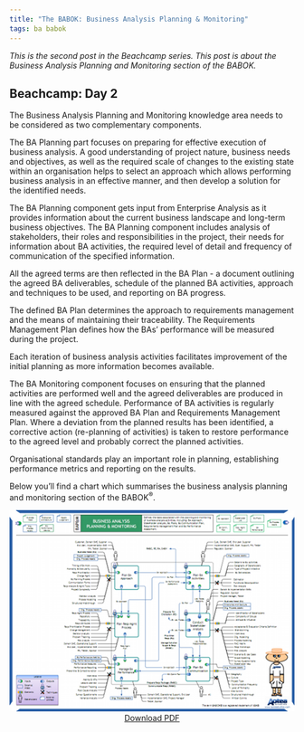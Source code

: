 ```yaml
---
title: "The BABOK: Business Analysis Planning & Monitoring"
tags: ba babok
---
```


_This is the second post in the Beachcamp series. This post is about the Business Analysis Planning and Monitoring section of the BABOK._

## Beachcamp: Day 2

The Business Analysis Planning and Monitoring knowledge area needs to be considered as two complementary components. 

The BA Planning part focuses on preparing for effective execution of business analysis. A good understanding of project nature, business needs and objectives, as well as the required scale of changes to the existing state within an organisation helps to select an approach which allows performing business analysis in an effective manner, and then develop a solution for the identified needs. 

The BA Planning component gets input from Enterprise Analysis as it provides information about the current business landscape and long-term business objectives. The BA Planning component includes analysis of stakeholders, their roles and responsibilities in the project, their needs for information about BA activities, the required level of detail and frequency of communication of the specified information. 

All the agreed terms are then reflected in the BA Plan - a document outlining the agreed BA deliverables, schedule of the planned BA activities, approach and techniques to be used, and reporting on BA progress.

The defined BA Plan determines the approach to requirements management and the means of maintaining their traceability. The Requirements Management Plan defines how the BAs’ performance will be measured during the project.

Each iteration of business analysis activities facilitates improvement of the initial planning as more information becomes available.

The BA Monitoring component focuses on ensuring that the planned activities are performed well and the agreed deliverables are produced in line with the agreed schedule. Performance of BA activities is regularly measured against the approved BA Plan and Requirements Management Plan. Where a deviation from the planned results has been identified, a corrective action (re-planning of activities) is taken to restore performance to the agreed level and probably correct the planned activities.

Organisational standards play an important role in planning, establishing performance metrics and reporting on the results.

Below you’ll find a chart which summarises the business analysis planning and monitoring section of the BABOK<sup>®</sup>.

<div style = "text-align: center">
    <a href = "/files/babok-business-analysis-planning-monitoring.pdf"><img src = "/img/babok-business-analysis-planning-monitoring.png" /></a><br/>
    <a href = "/files/babok-business-analysis-planning-monitoring.pdf">Download PDF</a>
</div>
